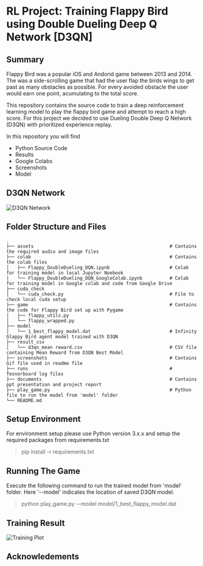 # RL Project: Training Flappy Bird using Double Dueling Deep Q Network [D3QN]


<p align="center">
  <src="https://github.com/s-c-soma/flappy-bird-deep-q-learning/blob/master/screenshots/gameplay.gif">
</p>


## Summary
Flappy Bird was a popular iOS and Andorid game between 2013 and 2014. The was a side-scrolling game that had the user flap the birds wings to get past as many obstacles as possible. For every avoided obstacle the user would earn one point, acumulating to the total score. 

This repository contains the source code to train a deep reinforcement learning model to play the flappy bird game and attempt to reach a high score. For this project we decided to use Dueling Double Deep Q Network (D3QN) with prioritized experience replay. 

In this repository you will find
  - Python Source Code
  - Results
  - Google Colabs
  - Screenshots
  - Model


## D3QN Network
![D3QN Network](https://cdn-images-1.medium.com/max/1200/1*FkHqwA2eSGixdS-3dvVoMA.png)

## Folder Structure and Files 
    .
    ├── assets                                                  # Contains the required audio and image files
    ├── colab                                                   # Contains the colab files
    │   ├── Flappy_DoubleDueling_DQN.ipynb                      # Colab for training model in local Jupyter Noebook
    │   └── Flappy_DoubleDueling_DQN_GoogleColab.ipynb          # Colab for training model in Google colab and code from Google Drive
    ├── cuda_check                                              
    │   └── cuda_check.py                                       # File to check local cuda setup
    ├── game                                                    # Contains the code for Flappy Bird set up with Pygame
    │   ├── flappy_utils.py                      
    │   └── flappy_wrapped.py          
    ├── model                                              
    │   └── 1_best_flappy_model.dat                             # Infinity Glappy Bird agent model trained with D3QN 
    ├── result_csv                                              
    │   └── d3qn_mean reward.csv                                # CSV file containing Mean Reward from D3QN Best Model
    ├── screenshots                                             # Contains Gif file used in readme file
    ├── runs                                                    # Tesnorboard log files
    ├── documents                                               # Contains ppt presentation and project report
    ├── play_game.py                                            # Python file to run the model from 'model' folder
    └── README.md

## Setup Environment
For environment setup please use Python version 3.x.x and setup the required packages from requirements.txt

> pip install -r requirements.txt

## Running The Game
Execute the following command to run the trained model from 'model' folder. Here '--model' indicates the location of saved D3QN model.
> python play_game.py --model model/1_best_flappy_model.dat

## Training Result
![Training Plot](https://github.com/s-c-soma/RL_Project_FlappyBird_D3QN/blob/main/screenshots/d3qn_trainingplot.png?raw=true "D3QN Training Plot for Infinity Model")


## Acknowledements
